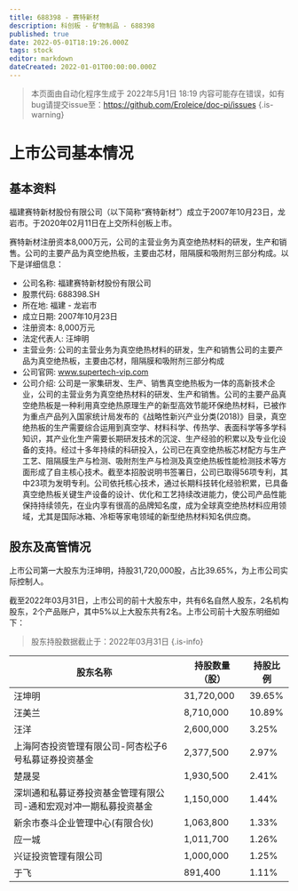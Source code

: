 ```yaml
---
title: 688398 - 赛特新材
description: 科创板 - 矿物制品 - 688398
published: true
date: 2022-05-01T18:19:26.000Z
tags: stock
editor: markdown
dateCreated: 2022-01-01T00:00:00.000Z
---
```


> 本页面由自动化程序生成于 2022年5月1日 18:19
> 内容可能存在错误，如有bug请提交issue至：https://github.com/Eroleice/doc-pi/issues
{.is-warning}

# 上市公司基本情况

## 基本资料

福建赛特新材股份有限公司（以下简称“赛特新材”）成立于2007年10月23日，龙岩市。于2020年02月11日在上交所科创板上市。

赛特新材注册资本8,000万元，公司的主营业务为真空绝热材料的研发，生产和销售。公司的主要产品为真空绝热板，主要由芯材，阻隔膜和吸附剂三部分构成。以下是详细信息：

- 公司名称: 福建赛特新材股份有限公司
- 股票代码: 688398.SH
- 所在地: 福建 - 龙岩市
- 成立日期: 2007年10月23日
- 注册资本: 8,000万元
- 法定代表人: 汪坤明
- 主营业务: 公司的主营业务为真空绝热材料的研发，生产和销售公司的主要产品为真空绝热板，主要由芯材，阻隔膜和吸附剂三部分构成
- 公司官网: www.supertech-vip.com
- 公司介绍: 公司是一家集研发、生产、销售真空绝热板为一体的高新技术企业，公司的主营业务为真空绝热材料的研发、生产和销售。公司的主要产品真空绝热板是一种利用真空绝热原理生产的新型高效节能环保绝热材料，已被作为重点产品列入国家统计局发布的《战略性新兴产业分类(2018)》目录，真空绝热板的生产需要综合运用到真空学、材料科学、传热学、表面科学等多学科知识，其产业化生产需要长期研发技术的沉淀、生产经验的积累以及专业化设备的支持。经过十多年持续的科研投入，公司已在真空绝热板芯材配方与生产工艺、阻隔膜生产与检测、吸附剂生产与检测及真空绝热板性能检测技术等方面形成了自主核心技术。截至本招股说明书签署日，公司已取得56项专利，其中23项为发明专利。公司依托核心技术，通过长期科技转化经验积累，已具备真空绝热板关键生产设备的设计、优化和工艺持续改进能力，使公司产品性能保持持续领先，在业内享有很高的品牌知名度，成为全球真空绝热材料应用领域，尤其是国际冰箱、冷柜等家电领域的新型绝热材料知名供应商。


## 股东及高管情况

上市公司第一大股东为汪坤明，持股31,720,000股，占比39.65%，为上市公司实际控制人。

截至2022年03月31日，上市公司的前十大股东中，共有6名自然人股东，2名机构股东，2个产品账户，其中5%以上大股东共有2名。上市公司前十大股东明细如下：

> 股东持股数据截止于：2022年03月31日
{.is-info}

| 股东名称 | 持股数量（股） | 持股比例 |
| --- | --- | --- |
| 汪坤明 | 31,720,000 | 39.65% |
| 汪美兰 | 8,710,000 | 10.89% |
| 汪洋 | 2,600,000 | 3.25% |
| 上海阿杏投资管理有限公司-阿杏松子6号私募证券投资基金 | 2,377,500 | 2.97% |
| 楚晟旻 | 1,930,500 | 2.41% |
| 深圳通和私募证券投资基金管理有限公司-通和宏观对冲一期私募投资基金 | 1,150,000 | 1.44% |
| 新余市泰斗企业管理中心(有限合伙) | 1,063,800 | 1.33% |
| 应一城 | 1,011,700 | 1.26% |
| 兴证投资管理有限公司 | 1,000,000 | 1.25% |
| 于飞 | 891,400 | 1.11% |




